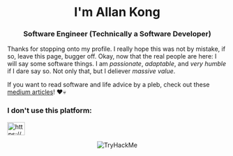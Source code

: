 <h1 align="center">I'm Allan Kong</h1>
<h3 align="center">Software Engineer (Technically a Software Developer)</h3>

Thanks for stopping onto my profile. I really hope this was not by mistake, if so, leave this page, bugger off. Okay, now that the real people are here: I will say some software things. I am _passionate_, _adaptable_, and _very humble_ if I dare say so. Not only that, but I deliever _massive value_. 

If you want to read software and life advice by a pleb, check out these [medium articles](https://medium.com/@allankong)! ❤💀

<p align="left">
<h3 align="left">I don't use this platform:</h3>
<a href="https://www.linkedin.com/in/allankoder/" target="blank"><img align="center" src="https://raw.githubusercontent.com/rahuldkjain/github-profile-readme-generator/master/src/images/icons/Social/linked-in-alt.svg" alt="https://www.linkedin.com/in/allankoder/" height="30" width="40" /></a>
</p>

<p align="center">
<img src="https://tryhackme-badges.s3.amazonaws.com/SadBread.png" alt="TryHackMe">
</p>
